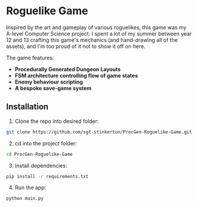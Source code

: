 # Roguelike Game
Inspired by the art and gameplay of various roguelikes, this game was my A-level Computer Science project. I spent a lot of my summer between year 12 and 13 crafting this game's mechanics (and hand-drawing all of the assets), and I'm too proud of it not to show it off on here. 

The game features:
- **Procedurally Generated Dungeon Layouts** 
- **FSM architecture controlling flow of game states**
- **Enemy behaviour scripting** 
- **A bespoke save-game system**

## Installation

1. Clone the repo into desired folder:
  ```bash
  git clone https://github.com/sgt-stinkerton/ProcGen-Roguelike-Game.git
  ```
2. cd into the project folder:
  ```bash
  cd ProcGen-Roguelike-Game
  ```
3. Install dependencies:
  ```bash
  pip install -r requirements.txt
  ```
4. Run the app:
  ```bash
  python main.py
  ```
